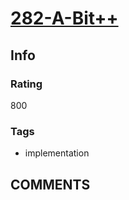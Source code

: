 # [282-A-Bit++](https://codeforces.com/problemset/problem/282/A)

## Info

### Rating

800

### Tags

- implementation

## __COMMENTS__

> 
